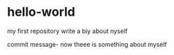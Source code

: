 # hello-world
my first repository
write a biy about nyself

commit message- now theee is something about myself
